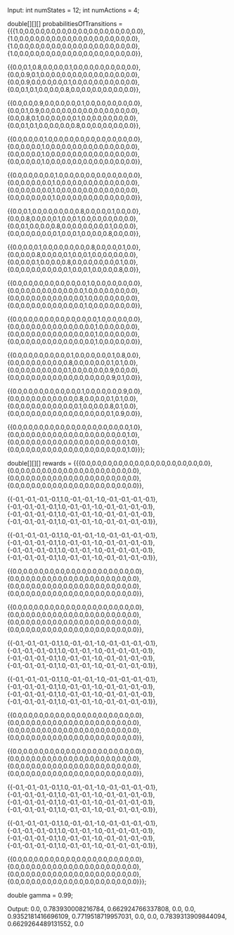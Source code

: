 Input:
int numStates = 12;
int numActions = 4;

double[][][] probabilitiesOfTransitions = {{{1.0,0.0,0.0,0.0,0.0,0.0,0.0,0.0,0.0,0.0,0.0,0.0},
{1.0,0.0,0.0,0.0,0.0,0.0,0.0,0.0,0.0,0.0,0.0,0.0},
{1.0,0.0,0.0,0.0,0.0,0.0,0.0,0.0,0.0,0.0,0.0,0.0},
{1.0,0.0,0.0,0.0,0.0,0.0,0.0,0.0,0.0,0.0,0.0,0.0}},

{{0.0,0.1,0.8,0.0,0.0,0.1,0.0,0.0,0.0,0.0,0.0,0.0},
{0.0,0.9,0.1,0.0,0.0,0.0,0.0,0.0,0.0,0.0,0.0,0.0},
{0.0,0.9,0.0,0.0,0.0,0.1,0.0,0.0,0.0,0.0,0.0,0.0},
{0.0,0.1,0.1,0.0,0.0,0.8,0.0,0.0,0.0,0.0,0.0,0.0}},

{{0.0,0.0,0.9,0.0,0.0,0.0,0.1,0.0,0.0,0.0,0.0,0.0},
{0.0,0.1,0.9,0.0,0.0,0.0,0.0,0.0,0.0,0.0,0.0,0.0},
{0.0,0.8,0.1,0.0,0.0,0.0,0.1,0.0,0.0,0.0,0.0,0.0},
{0.0,0.1,0.1,0.0,0.0,0.0,0.8,0.0,0.0,0.0,0.0,0.0}},

{{0.0,0.0,0.0,1.0,0.0,0.0,0.0,0.0,0.0,0.0,0.0,0.0},
{0.0,0.0,0.0,1.0,0.0,0.0,0.0,0.0,0.0,0.0,0.0,0.0},
{0.0,0.0,0.0,1.0,0.0,0.0,0.0,0.0,0.0,0.0,0.0,0.0},
{0.0,0.0,0.0,1.0,0.0,0.0,0.0,0.0,0.0,0.0,0.0,0.0}},

{{0.0,0.0,0.0,0.0,1.0,0.0,0.0,0.0,0.0,0.0,0.0,0.0},
{0.0,0.0,0.0,0.0,1.0,0.0,0.0,0.0,0.0,0.0,0.0,0.0},
{0.0,0.0,0.0,0.0,1.0,0.0,0.0,0.0,0.0,0.0,0.0,0.0},
{0.0,0.0,0.0,0.0,1.0,0.0,0.0,0.0,0.0,0.0,0.0,0.0}},

{{0.0,0.1,0.0,0.0,0.0,0.0,0.8,0.0,0.0,0.1,0.0,0.0},
{0.0,0.8,0.0,0.0,0.1,0.0,0.1,0.0,0.0,0.0,0.0,0.0},
{0.0,0.1,0.0,0.0,0.8,0.0,0.0,0.0,0.0,0.1,0.0,0.0},
{0.0,0.0,0.0,0.0,0.1,0.0,0.1,0.0,0.0,0.8,0.0,0.0}},

{{0.0,0.0,0.1,0.0,0.0,0.0,0.0,0.8,0.0,0.0,0.1,0.0},
{0.0,0.0,0.8,0.0,0.0,0.1,0.0,0.1,0.0,0.0,0.0,0.0},
{0.0,0.0,0.1,0.0,0.0,0.8,0.0,0.0,0.0,0.0,0.1,0.0},
{0.0,0.0,0.0,0.0,0.0,0.1,0.0,0.1,0.0,0.0,0.8,0.0}},

{{0.0,0.0,0.0,0.0,0.0,0.0,0.0,1.0,0.0,0.0,0.0,0.0},
{0.0,0.0,0.0,0.0,0.0,0.0,0.0,1.0,0.0,0.0,0.0,0.0},
{0.0,0.0,0.0,0.0,0.0,0.0,0.0,1.0,0.0,0.0,0.0,0.0},
{0.0,0.0,0.0,0.0,0.0,0.0,0.0,1.0,0.0,0.0,0.0,0.0}},

{{0.0,0.0,0.0,0.0,0.0,0.0,0.0,0.0,1.0,0.0,0.0,0.0},
{0.0,0.0,0.0,0.0,0.0,0.0,0.0,0.0,1.0,0.0,0.0,0.0},
{0.0,0.0,0.0,0.0,0.0,0.0,0.0,0.0,1.0,0.0,0.0,0.0},
{0.0,0.0,0.0,0.0,0.0,0.0,0.0,0.0,1.0,0.0,0.0,0.0}},

{{0.0,0.0,0.0,0.0,0.0,0.1,0.0,0.0,0.0,0.1,0.8,0.0},
{0.0,0.0,0.0,0.0,0.0,0.8,0.0,0.0,0.0,0.1,0.1,0.0},
{0.0,0.0,0.0,0.0,0.0,0.1,0.0,0.0,0.0,0.9,0.0,0.0},
{0.0,0.0,0.0,0.0,0.0,0.0,0.0,0.0,0.0,0.9,0.1,0.0}},

{{0.0,0.0,0.0,0.0,0.0,0.0,0.1,0.0,0.0,0.0,0.9,0.0},
{0.0,0.0,0.0,0.0,0.0,0.0,0.8,0.0,0.0,0.1,0.1,0.0},
{0.0,0.0,0.0,0.0,0.0,0.0,0.1,0.0,0.0,0.8,0.1,0.0},
{0.0,0.0,0.0,0.0,0.0,0.0,0.0,0.0,0.0,0.1,0.9,0.0}},

{{0.0,0.0,0.0,0.0,0.0,0.0,0.0,0.0,0.0,0.0,0.0,1.0},
{0.0,0.0,0.0,0.0,0.0,0.0,0.0,0.0,0.0,0.0,0.0,1.0},
{0.0,0.0,0.0,0.0,0.0,0.0,0.0,0.0,0.0,0.0,0.0,1.0},
{0.0,0.0,0.0,0.0,0.0,0.0,0.0,0.0,0.0,0.0,0.0,1.0}}};

double[][][] rewards = {{{0.0,0.0,0.0,0.0,0.0,0.0,0.0,0.0,0.0,0.0,0.0,0.0},
{0.0,0.0,0.0,0.0,0.0,0.0,0.0,0.0,0.0,0.0,0.0,0.0},
{0.0,0.0,0.0,0.0,0.0,0.0,0.0,0.0,0.0,0.0,0.0,0.0},
{0.0,0.0,0.0,0.0,0.0,0.0,0.0,0.0,0.0,0.0,0.0,0.0}},

{{-0.1,-0.1,-0.1,-0.1,1.0,-0.1,-0.1,-1.0,-0.1,-0.1,-0.1,-0.1},
{-0.1,-0.1,-0.1,-0.1,1.0,-0.1,-0.1,-1.0,-0.1,-0.1,-0.1,-0.1},
{-0.1,-0.1,-0.1,-0.1,1.0,-0.1,-0.1,-1.0,-0.1,-0.1,-0.1,-0.1},
{-0.1,-0.1,-0.1,-0.1,1.0,-0.1,-0.1,-1.0,-0.1,-0.1,-0.1,-0.1}},

{{-0.1,-0.1,-0.1,-0.1,1.0,-0.1,-0.1,-1.0,-0.1,-0.1,-0.1,-0.1},
{-0.1,-0.1,-0.1,-0.1,1.0,-0.1,-0.1,-1.0,-0.1,-0.1,-0.1,-0.1},
{-0.1,-0.1,-0.1,-0.1,1.0,-0.1,-0.1,-1.0,-0.1,-0.1,-0.1,-0.1},
{-0.1,-0.1,-0.1,-0.1,1.0,-0.1,-0.1,-1.0,-0.1,-0.1,-0.1,-0.1}},

{{0.0,0.0,0.0,0.0,0.0,0.0,0.0,0.0,0.0,0.0,0.0,0.0},
{0.0,0.0,0.0,0.0,0.0,0.0,0.0,0.0,0.0,0.0,0.0,0.0},
{0.0,0.0,0.0,0.0,0.0,0.0,0.0,0.0,0.0,0.0,0.0,0.0},
{0.0,0.0,0.0,0.0,0.0,0.0,0.0,0.0,0.0,0.0,0.0,0.0}},

{{0.0,0.0,0.0,0.0,0.0,0.0,0.0,0.0,0.0,0.0,0.0,0.0},
{0.0,0.0,0.0,0.0,0.0,0.0,0.0,0.0,0.0,0.0,0.0,0.0},
{0.0,0.0,0.0,0.0,0.0,0.0,0.0,0.0,0.0,0.0,0.0,0.0},
{0.0,0.0,0.0,0.0,0.0,0.0,0.0,0.0,0.0,0.0,0.0,0.0}},

{{-0.1,-0.1,-0.1,-0.1,1.0,-0.1,-0.1,-1.0,-0.1,-0.1,-0.1,-0.1},
{-0.1,-0.1,-0.1,-0.1,1.0,-0.1,-0.1,-1.0,-0.1,-0.1,-0.1,-0.1},
{-0.1,-0.1,-0.1,-0.1,1.0,-0.1,-0.1,-1.0,-0.1,-0.1,-0.1,-0.1},
{-0.1,-0.1,-0.1,-0.1,1.0,-0.1,-0.1,-1.0,-0.1,-0.1,-0.1,-0.1}},

{{-0.1,-0.1,-0.1,-0.1,1.0,-0.1,-0.1,-1.0,-0.1,-0.1,-0.1,-0.1},
{-0.1,-0.1,-0.1,-0.1,1.0,-0.1,-0.1,-1.0,-0.1,-0.1,-0.1,-0.1},
{-0.1,-0.1,-0.1,-0.1,1.0,-0.1,-0.1,-1.0,-0.1,-0.1,-0.1,-0.1},
{-0.1,-0.1,-0.1,-0.1,1.0,-0.1,-0.1,-1.0,-0.1,-0.1,-0.1,-0.1}},

{{0.0,0.0,0.0,0.0,0.0,0.0,0.0,0.0,0.0,0.0,0.0,0.0},
{0.0,0.0,0.0,0.0,0.0,0.0,0.0,0.0,0.0,0.0,0.0,0.0},
{0.0,0.0,0.0,0.0,0.0,0.0,0.0,0.0,0.0,0.0,0.0,0.0},
{0.0,0.0,0.0,0.0,0.0,0.0,0.0,0.0,0.0,0.0,0.0,0.0}},

{{0.0,0.0,0.0,0.0,0.0,0.0,0.0,0.0,0.0,0.0,0.0,0.0},
{0.0,0.0,0.0,0.0,0.0,0.0,0.0,0.0,0.0,0.0,0.0,0.0},
{0.0,0.0,0.0,0.0,0.0,0.0,0.0,0.0,0.0,0.0,0.0,0.0},
{0.0,0.0,0.0,0.0,0.0,0.0,0.0,0.0,0.0,0.0,0.0,0.0}},

{{-0.1,-0.1,-0.1,-0.1,1.0,-0.1,-0.1,-1.0,-0.1,-0.1,-0.1,-0.1},
{-0.1,-0.1,-0.1,-0.1,1.0,-0.1,-0.1,-1.0,-0.1,-0.1,-0.1,-0.1},
{-0.1,-0.1,-0.1,-0.1,1.0,-0.1,-0.1,-1.0,-0.1,-0.1,-0.1,-0.1},
{-0.1,-0.1,-0.1,-0.1,1.0,-0.1,-0.1,-1.0,-0.1,-0.1,-0.1,-0.1}},

{{-0.1,-0.1,-0.1,-0.1,1.0,-0.1,-0.1,-1.0,-0.1,-0.1,-0.1,-0.1},
{-0.1,-0.1,-0.1,-0.1,1.0,-0.1,-0.1,-1.0,-0.1,-0.1,-0.1,-0.1},
{-0.1,-0.1,-0.1,-0.1,1.0,-0.1,-0.1,-1.0,-0.1,-0.1,-0.1,-0.1},
{-0.1,-0.1,-0.1,-0.1,1.0,-0.1,-0.1,-1.0,-0.1,-0.1,-0.1,-0.1}},

{{0.0,0.0,0.0,0.0,0.0,0.0,0.0,0.0,0.0,0.0,0.0,0.0},
{0.0,0.0,0.0,0.0,0.0,0.0,0.0,0.0,0.0,0.0,0.0,0.0},
{0.0,0.0,0.0,0.0,0.0,0.0,0.0,0.0,0.0,0.0,0.0,0.0},
{0.0,0.0,0.0,0.0,0.0,0.0,0.0,0.0,0.0,0.0,0.0,0.0}}};

double gamma = 0.99;

Output:
0.0, 0.783930008216784, 0.662924766337808, 0.0, 0.0, 0.9352181416696109, 0.7719518719957031, 0.0, 0.0, 0.7839313909844094, 0.6629264489131552, 0.0